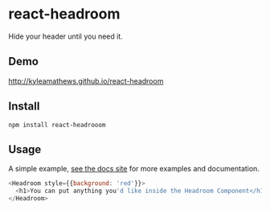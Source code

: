 # react-headroom
Hide your header until you need it.

## Demo
http://kyleamathews.github.io/react-headroom

## Install
`npm install react-headrooom`

## Usage
A simple example, [see the docs site](http://kyleamathews.github.io/react-headroom/)
for more examples and documentation.

```javascript
<Headroom style={{background: 'red'}}>
  <h1>You can put anything you'd like inside the Headroom Component</h1>
</Headroom>
```
